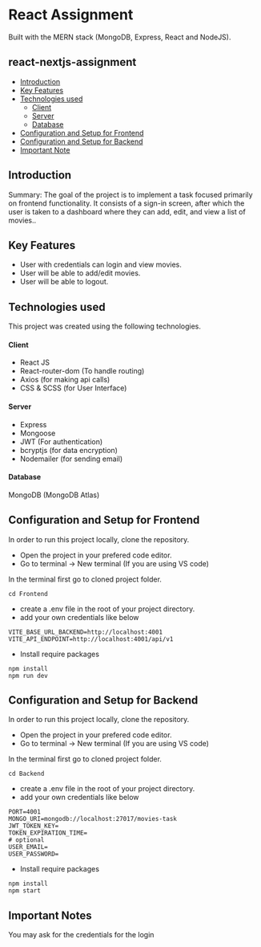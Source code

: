 # React Assignment

Built with the MERN stack (MongoDB, Express, React and NodeJS).

## react-nextjs-assignment

- [Introduction](#introduction)
- [Key Features](#key-features)
- [Technologies used](#technologies-used)
  - [Client](#client)
  - [Server](#server)
  - [Database](#database)
- [Configuration and Setup for Frontend](#configuration-and-setup-frontend)
- [Configuration and Setup for Backend](#configuration-and-setup-backend)
- [Important Note](#notes)

## Introduction

Summary:
The goal of the project is to implement a task focused primarily on frontend functionality. It consists of a sign-in screen, after which the user is taken to a dashboard where they can add, edit, and view a list of movies..

## Key Features

- User with credentials can login and view movies.
- User will be able to add/edit movies.
- User will be able to logout.

## Technologies used

This project was created using the following technologies.

#### Client

- React JS
- React-router-dom (To handle routing)
- Axios (for making api calls)
- CSS & SCSS (for User Interface)

#### Server

- Express
- Mongoose
- JWT (For authentication)
- bcryptjs (for data encryption)
- Nodemailer (for sending email)

#### Database

MongoDB (MongoDB Atlas)

## Configuration and Setup for Frontend

In order to run this project locally, clone the repository.

- Open the project in your prefered code editor.
- Go to terminal -> New terminal (If you are using VS code)

In the terminal first go to cloned project folder.

```
cd Frontend
```

- create a .env file in the root of your project directory.
- add your own credentials like below

```
VITE_BASE_URL_BACKEND=http://localhost:4001
VITE_API_ENDPOINT=http://localhost:4001/api/v1
```

- Install require packages

```
npm install
npm run dev
```

## Configuration and Setup for Backend

In order to run this project locally, clone the repository.

- Open the project in your prefered code editor.
- Go to terminal -> New terminal (If you are using VS code)

In the terminal first go to cloned project folder.

```
cd Backend
```

- create a .env file in the root of your project directory.
- add your own credentials like below

```
PORT=4001
MONGO_URI=mongodb://localhost:27017/movies-task
JWT_TOKEN_KEY=
TOKEN_EXPIRATION_TIME=
# optional 
USER_EMAIL=
USER_PASSWORD=
```

- Install require packages

```
npm install
npm start
```

## Important Notes

You may ask for the credentials for the login


